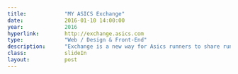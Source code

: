 ```yaml
---
title:            "MY ASICS Exchange"
date:             2016-01-10 14:00:00
year:             2016
hyperlink:        http://exchange.asics.com
type:             "Web / Design & Front-End"
description:      "Exchange is a new way for Asics runners to share running tips and learn from others. This has been an A to Z design & front-end project with the great people at AQ. iOS is coming soon."
class:            slideIn
layout:           post
---
```



